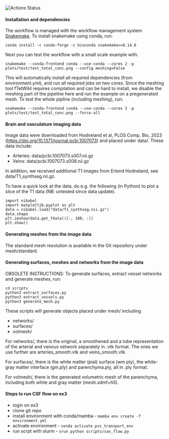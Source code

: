 ![Actions Status](https://github.com/mariuscausemann/brain-PVS-SAS-transport/actions/workflows/test_conda.yml/badge.svg)

#### Installation and dependencies

The workflow is managed with the workflow management system [Snakemake](https://snakemake.readthedocs.io/en/stable/). To install snakemake using conda, run:

`conda install -c conda-forge -c bioconda snakemake==8.14.0`

Next you can test the workflow with a small scale example with:

`snakemake --conda-frontend conda --use-conda --cores 2 -p plots/test/test_total_conc.png --config meshing=False`

This will automatically install all required dependencies (from environment.yml), and run all required jobs on two cores. Since the meshing tool fTetWild requires compilation and can be hard to install, we disable the meshing part of the pipeline here and run the example on a pregenerated mesh. To test the whole pipline (including meshing), run:

`snakemake --conda-frontend conda --use-conda --cores 2 -p plots/test/test_total_conc.png --force-all`


#### Brain and vasculature imaging data 

Image data were downloaded from Hodneland et al, PLOS Comp. Bio, 2023 (https://doi.org/10.1371/journal.pcbi.1007073) and placed under data/. These data include: 

* Arteries: data/pcbi.1007073.s007.nii.gz
* Veins: data/pcbi.1007073.s008.nii.gz

In addition, we received additional T1 images from Erlend Hodneland, see data/T1_synthseg.nii.gz.

To have a quick look at the data, do e.g. the following (in Python) to plot a slice of the T1 data (NB: untested since data update).
```
import nibabel
import matplotlib.pyplot as plt
data = nibabel.load("data/T1_synthseg.nii.gz")
data.shape
plt.imshow(data.get_fdata()[:, 100, :])
plt.show()
```

#### Generating meshes from the image data ####

The standard mesh resolution is available in the Git repository under
mesh/standard.


#### Generating surfaces, meshes and networks from the image data

OBSOLETE INSTRUCTIONS: To generate surfaces, extract vessel networks and generate meshes, run:

```
cd scripts
python3 extract_surfaces.py
python3 extract_vessels.py
python3 generate_mesh.py
```

These scripts will generate objects placed under mesh/ including

* networks/
* surfaces/
* volmesh/

For networks/, there is the original, a smoothened and a tube representation of the arterial and venous network separately in .vtk format. The ones we use further are arteries_smooth.vtk and veins_smooth.vtk. 

For surfaces/, there is the white matter (pial) surface (wm.ply), the white-gray matter interface (gm.ply) and parenchyma.ply, all in .ply format. 

For volmesh/, there is the generated volumetric mesh of the parenchyma, including both white and gray matter (mesh.xdmf+h5).


#### Steps to run CSF flow on ex3
* login on ex3
* clone git repo
* install environment with conda/mamba - `mamba env create -f environment.yml`
* activate environment - `conda activate pvs_transport_env`
* run scrpt with slurm - `srun python scripts/sas_flow.py`

